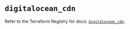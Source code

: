 # `digitalocean_cdn`

Refer to the Terraform Registry for docs: [`digitalocean_cdn`](https://registry.terraform.io/providers/digitalocean/digitalocean/2.50.0/docs/resources/cdn).
